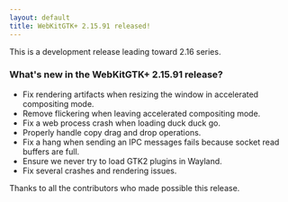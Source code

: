 ```yaml
---
layout: default
title: WebKitGTK+ 2.15.91 released!
---
```


This is a development release leading toward 2.16 series.

### What's new in the WebKitGTK+ 2.15.91 release?

 - Fix rendering artifacts when resizing the window in accelerated compositing mode.
 - Remove flickering when leaving accelerated compositing mode.
 - Fix a web process crash when loading duck duck go.
 - Properly handle copy drag and drop operations.
 - Fix a hang when sending an IPC messages fails because socket read buffers are full.
 - Ensure we never try to load GTK2 plugins in Wayland.
 - Fix several crashes and rendering issues.

Thanks to all the contributors who made possible this release.
